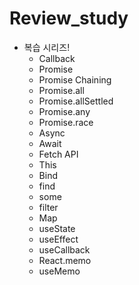 # Review_study

- 복습 시리즈!
  - Callback
  - Promise
  - Promise Chaining
  - Promise.all
  - Promise.allSettled
  - Promise.any
  - Promise.race
  - Async
  - Await
  - Fetch API
  - This
  - Bind
  - find
  - some
  - filter
  - Map
  - useState
  - useEffect
  - useCallback
  - React.memo
  - useMemo
